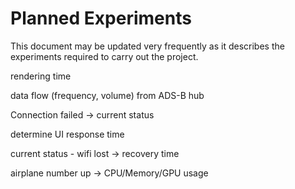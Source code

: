# Planned Experiments

This document may be updated very frequently as it describes the experiments required to carry out the project.



rendering time

data flow (frequency, volume) from ADS-B hub

Connection failed -> current status

determine UI response time

current status - wifi lost -> recovery time

airplane number up -> CPU/Memory/GPU usage